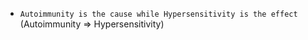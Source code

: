 - `Autoimmunity is the cause while Hypersensitivity is the effect` (Autoimmunity ⇒ Hypersensitivity)